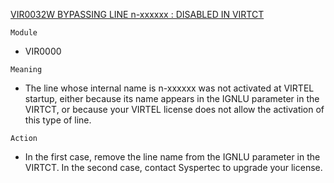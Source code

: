 [VIR0032W BYPASSING LINE n-xxxxxx : DISABLED IN VIRTCT](https://virtel.readthedocs.io/en/latest/manuals/virtel/Virtel459MG/messages.html?highlight=VIR0032W#VIR0032W)

`Module`
- VIR0000

`Meaning`
- The line whose internal name is n-xxxxxx was not activated at VIRTEL startup, either because its name appears in the IGNLU parameter in the VIRTCT, or because your VIRTEL license does not allow the activation of this type of line.

`Action`
- In the first case, remove the line name from the IGNLU parameter in the VIRTCT. In the second case, contact Syspertec to upgrade your license.
